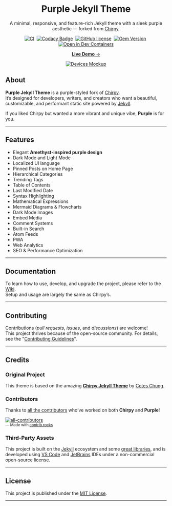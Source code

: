 <!-- markdownlint-disable-next-line -->
<div align="center">

  <!-- markdownlint-disable-next-line -->
  # Purple Jekyll Theme

  A minimal, responsive, and feature-rich Jekyll theme with a sleek purple aesthetic — forked from [Chirpy](https://github.com/cotes2020/jekyll-theme-chirpy).

  [![CI](https://img.shields.io/github/actions/workflow/status/kyroceus/jekyll-theme-purple/ci.yml?logo=github)][ci]&nbsp;
  [![Codacy Badge](https://img.shields.io/codacy/grade/4e556876a3c54d5e8f2d2857c4f43894?logo=codacy)][codacy]&nbsp;
  [![GitHub license](https://img.shields.io/github/license/kyroceus/jekyll-theme-purple?color=purple)][license]&nbsp;
  [![Gem Version](https://img.shields.io/gem/v/jekyll-theme-purple?&logo=RubyGems&logoColor=ghostwhite&label=gem&color=orchid)][gem]&nbsp;
  [![Open in Dev Containers](https://img.shields.io/badge/Dev_Containers-Open-mediumpurple?logo=linuxcontainers)][open-container]

  [**Live Demo** →][demo]

  [![Devices Mockup](https://purple-img.netlify.app/commons/device-mockup.png)][demo]

</div>

## About

**Purple Jekyll Theme** is a purple-styled fork of [Chirpy](https://github.com/cotes2020/jekyll-theme-chirpy).  
It’s designed for developers, writers, and creators who want a beautiful, customizable, and performant static site powered by [Jekyll][jekyllrb].  

If you liked Chirpy but wanted a more vibrant and unique vibe, **Purple** is for you.

---

## Features

- Elegant **Amethyst-inspired purple design**
- Dark Mode and Light Mode
- Localized UI language
- Pinned Posts on Home Page
- Hierarchical Categories
- Trending Tags
- Table of Contents
- Last Modified Date
- Syntax Highlighting
- Mathematical Expressions
- Mermaid Diagrams & Flowcharts
- Dark Mode Images
- Embed Media
- Comment Systems
- Built-in Search
- Atom Feeds
- PWA
- Web Analytics
- SEO & Performance Optimization

---

## Documentation

To learn how to use, develop, and upgrade the project, please refer to the [Wiki][wiki].  
Setup and usage are largely the same as Chirpy’s.

---

## Contributing

Contributions (_pull requests_, _issues_, and _discussions_) are welcome!  
This project thrives because of the open-source community. For details, see the "[Contributing Guidelines][contribute-guide]".

---

## Credits

### Original Project

This theme is based on the amazing [**Chirpy Jekyll Theme**](https://github.com/cotes2020/jekyll-theme-chirpy) by [Cotes Chung](https://github.com/cotes2020).

### Contributors

Thanks to [all the contributors][contributors] who’ve worked on both **Chirpy** and **Purple**!

[![all-contributors](https://contrib.rocks/image?repo=kyroceus/jekyll-theme-purple&columns=16)][contributors]  
<sub>— Made with [contrib.rocks](https://contrib.rocks)</sub>

### Third-Party Assets

This project is built on the [Jekyll][jekyllrb] ecosystem and some [great libraries][lib], and is developed using [VS Code][vscode] and [JetBrains][jetbrains] IDEs under a non-commercial open-source license.

---

## License

This project is published under the [MIT License][license].

---

[gem]: https://rubygems.org/gems/jekyll-theme-purple
[ci]: https://github.com/kyroceus/jekyll-theme-purple/actions/workflows/ci.yml?query=event%3Apush+branch%3Amaster
[codacy]: https://app.codacy.com/gh/kyroceus/jekyll-theme-purple/dashboard?utm_source=gh&utm_medium=referral&utm_content=&utm_campaign=Badge_grade
[license]: https://github.com/kyroceus/jekyll-theme-purple/blob/main/LICENSE
[open-container]: https://vscode.dev/redirect?url=vscode://ms-vscode-remote.remote-containers/cloneInVolume?url=https://github.com/kyroceus/jekyll-theme-purple
[jekyllrb]: https://jekyllrb.com/
[demo]: https://kyroceus.github.io/purple-demo/
[wiki]: https://github.com/kyroceus/jekyll-theme-purple/wiki
[contribute-guide]: https://github.com/kyroceus/jekyll-theme-purple/blob/master/docs/CONTRIBUTING.md
[contributors]: https://github.com/kyroceus/jekyll-theme-purple/graphs/contributors
[lib]: https://github.com/cotes2020/chirpy-static-assets
[vscode]: https://code.visualstudio.com/
[jetbrains]: https://www.jetbrains.com/?from=jekyll-theme-purple
